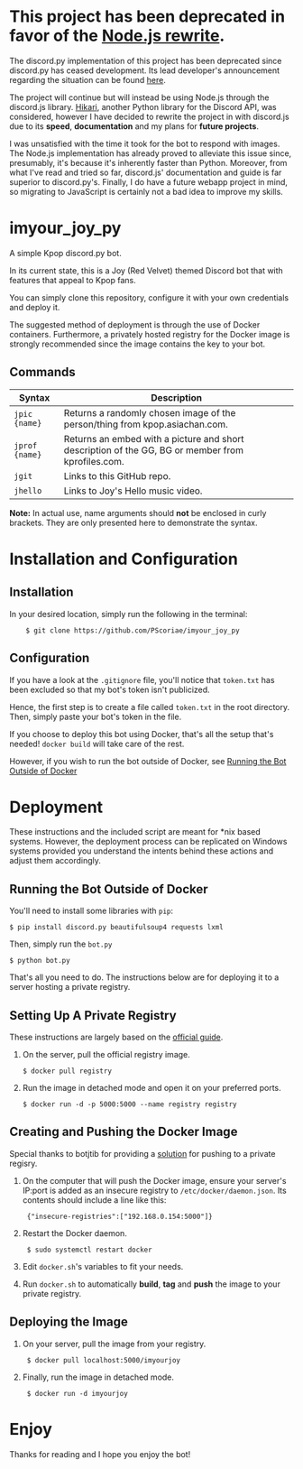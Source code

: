 # This project has been deprecated in favor of the [Node.js rewrite](https://github.com/PScoriae/imyour_joy).

The discord.py implementation of this project has been deprecated since discord.py has ceased development. Its lead developer's announcement regarding the situation can be found [here](https://gist.github.com/Rapptz/4a2f62751b9600a31a0d3c78100287f1).

The project will continue but will instead be using Node.js through the discord.js library. [Hikari](https://github.com/hikari-py/hikari), another Python library for the Discord API, was considered, however I have decided to rewrite the project in with discord.js due to its **speed**, **documentation** and my plans for **future projects**.

I was unsatisfied with the time it took for the bot to respond with images. The Node.js implementation has already proved to alleviate this issue since, presumably, it's because it's inherently faster than Python. Moreover, from what I've read and tried so far, discord.js' documentation and guide is far superior to discord.py's. Finally, I do have a future webapp project in mind, so migrating to JavaScript is certainly not a bad idea to improve my skills.

# imyour_joy_py

A simple Kpop discord.py bot.

In its current state, this is a Joy (Red Velvet) themed Discord bot that with features that appeal to Kpop fans.

You can simply clone this repository, configure it with your own credentials and deploy it.

The suggested method of deployment is through the use of Docker containers. Furthermore, a privately hosted registry for the Docker image is strongly recommended since the image contains the key to your bot.

## Commands

| Syntax         | Description                                                                                       |
| -------------- | ------------------------------------------------------------------------------------------------- |
| `jpic {name}`  | Returns a randomly chosen image of the person/thing from kpop.asiachan.com.                       |
| `jprof {name}` | Returns an embed with a picture and short description of the GG, BG or member from kprofiles.com. |
| `jgit`         | Links to this GitHub repo.                                                                        |
| `jhello`       | Links to Joy's Hello music video.                                                                 |

**Note:** In actual use, name arguments should **not** be enclosed in curly brackets. They are only presented here to demonstrate the syntax.

# Installation and Configuration

## Installation

In your desired location, simply run the following in the terminal:

        $ git clone https://github.com/PScoriae/imyour_joy_py

## Configuration

If you have a look at the `.gitignore` file, you'll notice that `token.txt` has been excluded so that my bot's token isn't publicized.

Hence, the first step is to create a file called `token.txt` in the root directory. Then, simply paste your bot's token in the file.

If you choose to deploy this bot using Docker, that's all the setup that's needed! `docker build` will take care of the rest.

However, if you wish to run the bot outside of Docker, see [Running the Bot Outside of Docker](##running-the-bot-outside-of-docker)

# Deployment

These instructions and the included script are meant for *nix based systems. However, the deployment process can be replicated on Windows systems provided you understand the intents behind these actions and adjust them accordingly.

## Running the Bot Outside of Docker

You'll need to install some libraries with `pip`:

    $ pip install discord.py beautifulsoup4 requests lxml

Then, simply run the `bot.py`

    $ python bot.py

That's all you need to do. The instructions below are for deploying it to a server hosting a private registry.

## Setting Up A Private Registry

These instructions are largely based on the [official guide](https://docs.docker.com/registry/).

1.  On the server, pull the official registry image.
        
        $ docker pull registry

2.  Run the image in detached mode and open it on your preferred ports.
        
        $ docker run -d -p 5000:5000 --name registry registry

## Creating and Pushing the Docker Image

Special thanks to botjtib for providing a [solution](https://stackoverflow.com/questions/38695515/can-not-pull-push-images-after-update-docker-to-1-12) for pushing to a private regisry.

1. On the computer that will push the Docker image, ensure your server's IP:port is added as an insecure registry to `/etc/docker/daemon.json`. Its contents should include a line like this:

        {"insecure-registries":["192.168.0.154:5000"]}

2. Restart the Docker daemon.

        $ sudo systemctl restart docker

3. Edit `docker.sh`'s variables to fit your needs.

4. Run `docker.sh` to automatically **build**, **tag** and **push** the image to your private registry.

## Deploying the Image

1. On your server, pull the image from your registry.

        $ docker pull localhost:5000/imyourjoy

2. Finally, run the image in detached mode.

        $ docker run -d imyourjoy

# Enjoy

Thanks for reading and I hope you enjoy the bot!

